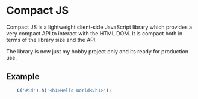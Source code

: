 # Compact JS

Compact JS is a lightweight client-side JavaScript library which provides a very compact API to interact with the HTML DOM. It is compact both in terms of the library size and the API.  

The library is now just my hobby project only and its ready for production use.

## Example 

```javascript
    C('#id').h('<h1>Hello World</h1>');
```
